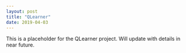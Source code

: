 ```yaml
---
layout: post
title: "QLearner"
date: 2019-04-03
---
```


This is a placeholder for the QLearner project.  Will update with details in near future.
